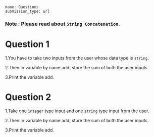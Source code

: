 ```ngMeta
name: Questions 
submission_type: url
```

### Note : Please read about `String Concatenation`.

# Question 1

1.You have to take two inputs from the user whose data type is `string`.
   
2.Then in variable by name add, store the sum of both the user inputs.

3.Print the variable add.
   
# Question 2


1.Take one `integer` type input and one `string` type input from the user.
   
2.Then in variable by name add, store the sum of both the user inputs.
   
3.Print the variable add.